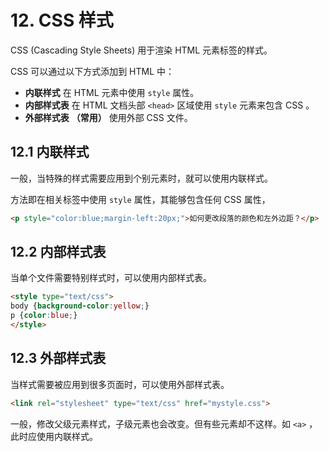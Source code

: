 # 12. CSS 样式

CSS (Cascading Style Sheets) 用于渲染 HTML 元素标签的样式。  

CSS 可以通过以下方式添加到 HTML 中：  

* **内联样式** 在 HTML 元素中使用 ```style``` 属性。  
* **内部样式表** 在 HTML 文档头部 ```<head>``` 区域使用 ```style``` 元素来包含 CSS 。  
* **外部样式表** **（常用）** 使用外部 CSS 文件。  

## 12.1 内联样式

一般，当特殊的样式需要应用到个别元素时，就可以使用内联样式。  

方法即在相关标签中使用 ```style``` 属性，其能够包含任何 CSS 属性，

 ```HTML
 <p style="color:blue;margin-left:20px;">如何更改段落的颜色和左外边距？</p>
 ```

## 12.2 内部样式表

当单个文件需要特别样式时，可以使用内部样式表。  

```HTML
<style type="text/css">
body {background-color:yellow;}
p {color:blue;}
</style>
```

## 12.3 外部样式表

当样式需要被应用到很多页面时，可以使用外部样式表。  

 ```HTML
 <link rel="stylesheet" type="text/css" href="mystyle.css">
 ```

一般，修改父级元素样式，子级元素也会改变。但有些元素却不这样。如 ```<a>``` ，此时应使用内联样式。  
